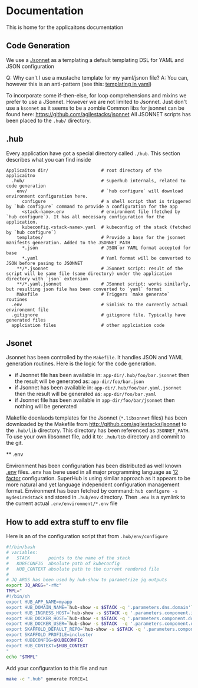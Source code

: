 # Documentation

This is home for the applicaitons documentation

## Code Generation

We use a [Jsonnet](https://jsonnet.org) as a templating a default templating DSL for YAML and JSON configuration

Q: Why can't I use a mustache template for my yaml/jsnon file?
A: You can, however this is an anti-pattern (see this: [templating in yaml](https://www.thoughtworks.com/radar/techniques/templating-in-yaml))

To incorporate some if-then-else, for loop comprehensions and mixins we prefer to use a JSonnet. However we are not limited to Jsonnet. Just don't use a `ksonnet` as it seems to be a zombie
Common libs for jsonnet can be found here: https://github.com/agilestacks/jsonnet
All JSONNET scripts has been placed to the `.hub/` directory.

## .hub

Every application have got a special directory called `./hub`. This section describes what you can find inside

```
Applicaiton dir/                    # root directory of the applicaitno
  .hub/                             # superhub internals, related to code generation
    env/                            # `hub configure` will download environment configuration here.
      configure                     # a shell script that is triggered by `hub configure` command to provide a configuration for the app
      <stack-name>.env              # environment file (fetched by `hub configure`). It has all necessary configuration for the application.
      kubeconfig.<stack-name>.yaml  # kubeconfig of the stack (fetched by `hub configure`)
    templates/                      # Provide a base for the jsonnet manifests generation. Added to the JSONNET_PATH 
      *.json                        # JSON or YAML format accepted for base
      *.yaml                        # Yaml format will be converted to JSON before pasing to JSONNET
    **/*.jsonnet                    # JSonnet script: result of the script will be same file (same directory) under the application directory with `json` extension
    **/*.yaml.jsonnet               # JSonnet script: works similarly, but resulting json file has been converted to `yaml` format
    Makefile                        # Triggers `make generate` routines
  .env                              # Simlink to the currently actual environemnt file
  .gitignore                        # gitignore file. Typically have generated files
  applciation files                 # other applciation code
```

## Jsonet

Jsonnet has been controlled by the `Makefile`. It handles JSON and YAML generation routines. Here is the logic for the code generation.

* if Jsonnet file has been available in: `app-dir/.hub/foo/bar.jsonnet` then the result will be generated as: `app-dir/foo/bar.json`
* if Jsonnet has been available in: `app-dir/.hub/foo/bar.yaml.jsonnet` then the result will be generated as: `app-dir/foo/bar.yaml`
* if Jsonnet file has been available in `app-dir/foo/bar/jsonnet` then nothing will be generated

Makefile doenlaods templates for the Jsonnet (`*.libsonnet` files) has been downloaded by the Makefile from http://github.com/agilestacks/jsonnet to the `.hub/lib` directory. This directory has been referenced as `JSONNET_PATH`. 
To use your own libsonnet file, add it to: `.hub/lib` directory and commit to the git.

** .env

Environment has been configuration has been distributed as well known [.env](https://github.com/bkeepers/dotenv) files. .env has bene used in all major programming language as [12 factor](https://12factor.net) configuration. SuperHub is using similar approach as it appears to be more natural and yet language independent configuration management format.
Environment has been fetched by command: `hub configure -s mydesiredstack` and stored in `.hub/env` directory. Then `.env` is a symlink to the current actual `.env/environment/*.env` file

## How to add extra stuff to env file

Here is an of the configuration script that from `.hub/env/configure` 
```bash
#!/bin/bash
# variables:
#   STACK       points to the name of the stack
#   KUBECONFIG  absolute path of kubeconfig
#   HUB_CONTEXT absolute path to the current rendered file
#
# JQ_ARGS has been used by hub-show to parametrize jq outputs
export JQ_ARGS="-rMc"
TMPL="
#!/bin/sh
export HUB_APP_NAME=myapp
export HUB_DOMAIN_NAME=`hub-show -s $STACK -q '.parameters.dns.domain'`
export HUB_INGRESS_HOST=`hub-show -s $STACK -q '.parameters.component.ingress.fqdn'`
export HUB_DOCKER_HOST=`hub-show -s $STACK -q '.parameters.component.docker.auth.host'`
export HUB_DOCKER_USER=`hub-show -s $STACK  -q '.parameters.component.docker.auth.basic.username'`
export SKAFFOLD_DEFAULT_REPO=`hub-show -s $STACK -q '.parameters.component.docker.auth.host'`/library
export SKAFFOLD_PROFILE=incluster
export KUBECONFIG=$KUBECONFIG
export HUB_CONTEXT=$HUB_CONTEXT
"
echo "$TMPL"
```

Add your configuration to this file and run
```bash
make -c ".hub" generate FORCE=1
```
